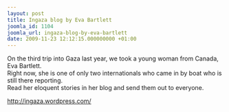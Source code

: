 ```yaml
---
layout: post
title: Ingaza blog by Eva Bartlett
joomla_id: 1104
joomla_url: ingaza-blog-by-eva-bartlett
date: 2009-11-23 12:12:15.000000000 +01:00
---
```

<p>On the third trip into Gaza last year, we took a young woman from Canada, Eva Bartlett. <br />Right now, she is one of only two internationals who came in by boat who is still there reporting. <br />Read her eloquent stories in her blog and send them out to everyone.</p>
<p><a href="http://ingaza.wordpress.com/">http://ingaza.wordpress.com/</a></p>
<p> </p>
